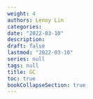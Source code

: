 ```yaml
---
weight: 4
authors: Lenny Lin
categories:
date: "2022-03-10"
description:
draft: false
lastmod: "2022-03-10"
series: null
tags: null
title: GC
toc: true
bookCollapseSection: true
---
```




